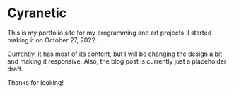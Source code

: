 # Cyranetic

This is my portfolio site for my programming and art projects. I started making it on October 27, 2022.

Currently, it has most of its content, but I will be changing the design a bit and making it responsive. Also, the blog post is currently just a placeholder draft.

Thanks for looking!
